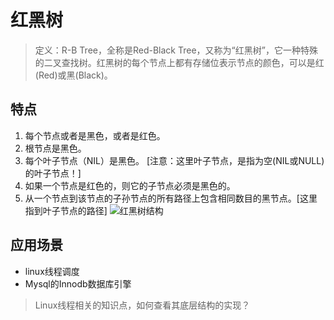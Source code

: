 # 红黑树
>定义：R-B Tree，全称是Red-Black Tree，又称为“红黑树”，它一种特殊的二叉查找树。红黑树的每个节点上都有存储位表示节点的颜色，可以是红(Red)或黑(Black)。
## 特点
1. 每个节点或者是黑色，或者是红色。
2. 根节点是黑色。
3. 每个叶子节点（NIL）是黑色。 [注意：这里叶子节点，是指为空(NIL或NULL)的叶子节点！]
4. 如果一个节点是红色的，则它的子节点必须是黑色的。
5. 从一个节点到该节点的子孙节点的所有路径上包含相同数目的黑节点。[这里指到叶子节点的路径]
![红黑树结构](../../img/红黑树结构.png)

## 应用场景
- linux线程调度
- Mysql的Innodb数据库引擎
>Linux线程相关的知识点，如何查看其底层结构的实现？

